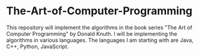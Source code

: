 # The-Art-of-Computer-Programming
This repository will implement the algorithms in the book series "The Art of Computer Programming" by Donald Knuth. I will be implementing the algorithms in various languages. The languages I am starting with are Java, C++, Python, JavaScript.
